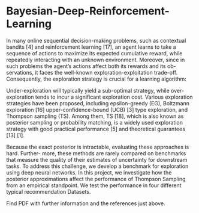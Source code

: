 # Bayesian-Deep-Reinforcement-Learning
In many online sequential decision-making problems, such as contextual bandits [4] and
reinforcement learning [17], an agent learns to take a sequence of actions to maximize its
expected cumulative reward, while repeatedly interacting with an unknown environment.
Moreover, since in such problems the agent’s actions affect both its rewards and its ob-
servations, it faces the well-known exploration-exploitation trade-off. Consequently, the
exploration strategy is crucial for a learning algorithm:


Under-exploration will typically yield a sub-optimal strategy, while over-exploration tends
to incur a significant exploration cost. Various exploration strategies have been proposed,
including epsilon-greedy (EG), Boltzmann exploration [16] upper-confidence-bound (UCB)
[3] type exploration, and Thompson sampling (TS). Among them, TS [18], which is also
known as posterior sampling or probability matching, is a widely used exploration strategy
with good practical performance [5] and theoretical guarantees [13] [1].


Because the exact posterior is intractable, evaluating these approaches is hard. Further-
more, these methods are rarely compared on benchmarks that measure the quality of their
estimates of uncertainty for downstream tasks. To address this challenge, we develop a
benchmark for exploration using deep neural networks.
In this project, we investigate how the posterior approximations affect the performance
of Thompson Sampling from an empirical standpoint. We test the performance in four
different typical recommendation Datasets.


Find PDF with further information and the references just above.
